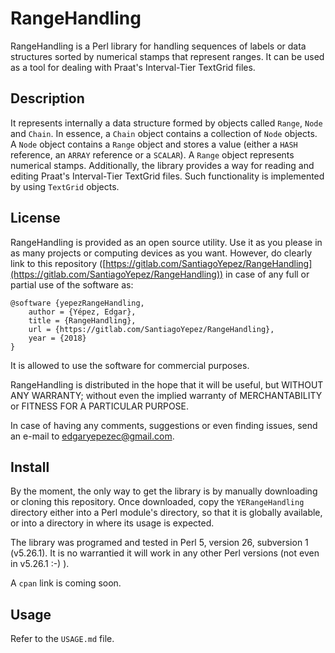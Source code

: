 # RangeHandling

RangeHandling is a Perl library for handling sequences of labels or data structures sorted by numerical stamps that represent ranges. It can be used as a tool for dealing with Praat's Interval-Tier TextGrid files.

## Description

It represents internally a data structure formed by objects called `Range`, `Node` and `Chain`. In essence, a `Chain` object contains a collection of `Node` objects. A `Node` object contains a `Range` object and stores a value (either a `HASH` reference, an `ARRAY` reference or a `SCALAR`). A `Range` object represents numerical stamps. Additionally, the library provides a way for reading and editing Praat's Interval-Tier TextGrid files. Such functionality is implemented by using `TextGrid` objects.

## License

RangeHandling is provided as an open source utility. Use it as you please in as many projects or computing devices as you want. However, do clearly link to this repository ([https://gitlab.com/SantiagoYepez/RangeHandling](https://gitlab.com/SantiagoYepez/RangeHandling)) in case of any full or partial use of the software as:

```
@software {yepezRangeHandling,
    author = {Yépez, Edgar},
    title = {RangeHandling},
    url = {https://gitlab.com/SantiagoYepez/RangeHandling},
    year = {2018}
}
```

It is allowed to use the software for commercial purposes. 

RangeHandling is distributed in the hope that it will be useful, but WITHOUT ANY WARRANTY; without even the implied warranty of MERCHANTABILITY or FITNESS FOR A PARTICULAR PURPOSE.

In case of having any comments, suggestions or even finding issues, send an e-mail to [edgaryepezec@gmail.com](edgaryepezec@gmail.com).

## Install

By the moment, the only way to get the library is by manually downloading or cloning this repository. Once downloaded, copy the `YERangeHandling` directory either into a Perl module's directory, so that it is globally available, or into a directory in where its usage is expected.

The library was programed and tested in Perl 5, version 26, subversion 1 (v5.26.1). It is no warrantied it will work in any other Perl versions (not even in v5.26.1 :-) ).

A `cpan` link is coming soon. 

## Usage

Refer to the  `USAGE.md` file.
